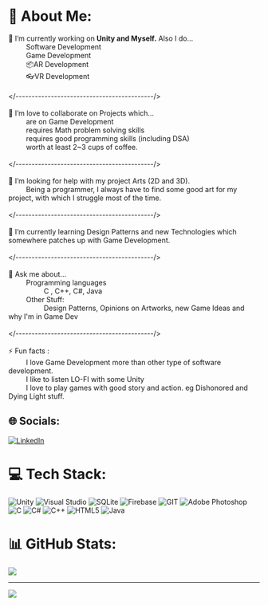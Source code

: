 
# 💫 About Me:
🔭 I’m currently working on <strong> Unity and Myself.</strong> Also I do... <br>                &nbsp;&nbsp;&nbsp;&nbsp;&nbsp;&nbsp;&nbsp;&nbsp;&nbsp;Software Development<br>                &nbsp;&nbsp;&nbsp;&nbsp;&nbsp;&nbsp;&nbsp;&nbsp;&nbsp;Game Development<br>                &nbsp;&nbsp;&nbsp;&nbsp;&nbsp;&nbsp;&nbsp;&nbsp;&nbsp;📦AR Development<br>                &nbsp;&nbsp;&nbsp;&nbsp;&nbsp;&nbsp;&nbsp;&nbsp;&nbsp;👓VR Development<br><br></-------------------------------------------/>           <br>     <br>👯 I’m love to collaborate on Projects which... <br>                &nbsp;&nbsp;&nbsp;&nbsp;&nbsp;&nbsp;&nbsp;&nbsp;&nbsp;are on Game Development <br>                &nbsp;&nbsp;&nbsp;&nbsp;&nbsp;&nbsp;&nbsp;&nbsp;&nbsp;requires Math problem solving skills<br>                &nbsp;&nbsp;&nbsp;&nbsp;&nbsp;&nbsp;&nbsp;&nbsp;&nbsp;requires good programming skills (including DSA)<br>                &nbsp;&nbsp;&nbsp;&nbsp;&nbsp;&nbsp;&nbsp;&nbsp;&nbsp;worth at least 2~3 cups of coffee.<br><br></-------------------------------------------/><br><br>🤝 I’m looking for help with my project Arts (2D and 3D).<br>                  &nbsp;&nbsp;&nbsp;&nbsp;&nbsp;&nbsp;&nbsp;&nbsp;&nbsp;Being a programmer, I always have to find some good art for my project, with which I struggle most of the time.<br>                  <br></-------------------------------------------/><br><br>🌱 I’m currently learning Design Patterns and new Technologies which somewhere patches up with Game Development.<br><br></-------------------------------------------/><br><br>💬 Ask me about...<br>                &nbsp;&nbsp;&nbsp;&nbsp;&nbsp;&nbsp;&nbsp;&nbsp;&nbsp;Programming languages<br>                                 &nbsp;&nbsp;&nbsp;&nbsp;&nbsp;&nbsp;&nbsp;&nbsp;&nbsp;&nbsp;&nbsp;&nbsp;&nbsp;&nbsp;&nbsp;&nbsp;&nbsp;&nbsp;C , C++, C#, Java <br>                &nbsp;&nbsp;&nbsp;&nbsp;&nbsp;&nbsp;&nbsp;&nbsp;&nbsp;Other Stuff:<br>                                 &nbsp;&nbsp;&nbsp;&nbsp;&nbsp;&nbsp;&nbsp;&nbsp;&nbsp;&nbsp;&nbsp;&nbsp;&nbsp;&nbsp;&nbsp;&nbsp;&nbsp;&nbsp;Design Patterns, Opinions on Artworks, new Game Ideas and why I'm in Game Dev<br>                <br></-------------------------------------------/>              <br>  <br>⚡ Fun facts : <br>               &nbsp;&nbsp;&nbsp;&nbsp;&nbsp;&nbsp;&nbsp;&nbsp;&nbsp;I love Game Development more than other type of software development.<br>               &nbsp;&nbsp;&nbsp;&nbsp;&nbsp;&nbsp;&nbsp;&nbsp;&nbsp;I like to listen LO-FI with some Unity<br>               &nbsp;&nbsp;&nbsp;&nbsp;&nbsp;&nbsp;&nbsp;&nbsp;&nbsp;I love to play games with good story and action. eg Dishonored and Dying Light stuff.<br>              


## 🌐 Socials:
[![LinkedIn](https://img.shields.io/badge/LinkedIn-%230077B5.svg?logo=linkedin&logoColor=white)](https://linkedin.com/in/https://www.linkedin.com/in/priyansh-kashyap-a54a76218/) 

# 💻 Tech Stack:
![Unity](https://img.shields.io/badge/unity-%23000000.svg?style=for-the-badge&logo=unity&logoColor=white) ![Visual Studio](https://img.shields.io/badge/Visual%20Studio-5C2D91.svg?style=for-the-badge&logo=visual-studio&logoColor=white) ![SQLite](https://img.shields.io/badge/sqlite-%2307405e.svg?style=for-the-badge&logo=sqlite&logoColor=white) ![Firebase](https://img.shields.io/badge/Firebase-039BE5?style=for-the-badge&logo=Firebase&logoColor=white) ![GIT](https://img.shields.io/badge/Git-fc6d26?style=for-the-badge&logo=git&logoColor=white) ![Adobe Photoshop](https://img.shields.io/badge/adobe%20photoshop-%2331A8FF.svg?style=for-the-badge&logo=adobe%20photoshop&logoColor=white) </br> ![C](https://img.shields.io/badge/c-%2300599C.svg?style=for-the-badge&logo=c&logoColor=white) ![C#](https://img.shields.io/badge/c%23-%23239120.svg?style=for-the-badge&logo=c-sharp&logoColor=white) ![C++](https://img.shields.io/badge/c++-%2300599C.svg?style=for-the-badge&logo=c%2B%2B&logoColor=white) ![HTML5](https://img.shields.io/badge/html5-%23E34F26.svg?style=for-the-badge&logo=html5&logoColor=white) ![Java](https://img.shields.io/badge/java-%23ED8B00.svg?style=for-the-badge&logo=openjdk&logoColor=white) 
# 📊 GitHub Stats:
![](https://github-readme-stats.vercel.app/api/top-langs/?username=Priyansh5812&theme=gotham&hide_border=false&include_all_commits=true&count_private=true&layout=compact)

---
[![](https://visitcount.itsvg.in/api?id=Priyansh5812&icon=0&color=0)](https://visitcount.itsvg.in)


